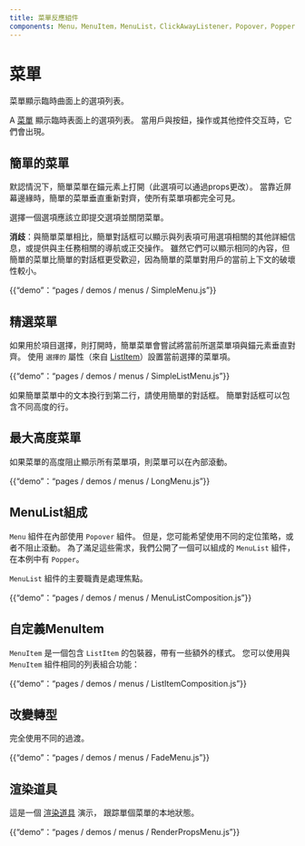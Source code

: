 ```yaml
---
title: 菜單反應組件
components: Menu，MenuItem，MenuList，ClickAwayListener，Popover，Popper
---
```

# 菜單

<p class="description">菜單顯示臨時曲面上的選項列表。</p>

A [菜單](https://material.io/design/components/menus.html) 顯示臨時表面上的選項列表。 當用戶與按鈕，操作或其他控件交互時，它們會出現。

## 簡單的菜單

默認情況下，簡單菜單在錨元素上打開（此選項可以通過props更改）。 當靠近屏幕邊緣時，簡單的菜單垂直重新對齊，使所有菜單項都完全可見。

選擇一個選項應該立即提交選項並關閉菜單。

**消歧**：與簡單菜單相比，簡單對話框可以顯示與列表項可用選項相關的其他詳細信息，或提供與主任務相關的導航或正交操作。 雖然它們可以顯示相同的內容，但簡單的菜單比簡單的對話框更受歡迎，因為簡單的菜單對用戶的當前上下文的破壞性較小。

{{“demo”：“pages / demos / menus / SimpleMenu.js”}}

## 精選菜單

如果用於項目選擇，則打開時，簡單菜單會嘗試將當前所選菜單項與錨元素垂直對齊。 使用 `選擇的` 屬性（來自 [ListItem](/api/list-item/)）設置當前選擇的菜單項。

{{“demo”：“pages / demos / menus / SimpleListMenu.js”}}

如果簡單菜單中的文本換行到第二行，請使用簡單的對話框。 簡單對話框可以包含不同高度的行。

## 最大高度菜單

如果菜單的高度阻止顯示所有菜單項，則菜單可以在內部滾動。

{{“demo”：“pages / demos / menus / LongMenu.js”}}

## MenuList組成

`Menu` 組件在內部使用 `Popover` 組件。 但是，您可能希望使用不同的定位策略，或者不阻止滾動。 為了滿足這些需求，我們公開了一個可以組成的 `MenuList` 組件，在本例中有 `Popper`。

`MenuList` 組件的主要職責是處理焦點。

{{“demo”：“pages / demos / menus / MenuListComposition.js”}}

## 自定義MenuItem

`MenuItem` 是一個包含 `ListItem` 的包裝器，帶有一些額外的樣式。 您可以使用與 `MenuItem` 組件相同的列表組合功能：

{{“demo”：“pages / demos / menus / ListItemComposition.js”}}

## 改變轉型

完全使用不同的過渡。

{{“demo”：“pages / demos / menus / FadeMenu.js”}}

## 渲染道具

這是一個 [渲染道具](https://reactjs.org/docs/render-props.html) 演示， 跟踪單個菜單的本地狀態。

{{“demo”：“pages / demos / menus / RenderPropsMenu.js”}}